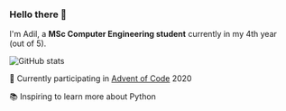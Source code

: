 ### Hello there 👋

I'm Adil, a **MSc Computer Engineering student** currently in my 4th year (out of 5).

![GitHub stats](https://github-readme-stats.vercel.app/api?username=adilius&count_private=true&show_icons=true)

🔭 Currently participating in [Advent of Code](https://adventofcode.com/) 2020

📚 Inspiring to learn more about Python
